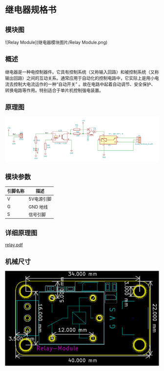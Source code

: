 # 继电器规格书

## 模块图

![Relay Module](继电器模块图片/Relay Module.png)

## 概述

​         继电器是一种电控制器件。它具有控制系统（又称输入回路）和被控制系统（又称输出回路）之间的互动关系。通常应用于自动化的控制电路中，它实际上是用小电流去控制大电流运作的一种“自动开关” 。故在电路中起着自动调节、安全保护、转换电路等作用。特别适合于单片机控制强电装置。

## 原理图

![07](继电器模块图片/07.png)

## 模块参数

| 引脚名称 | 描述       |
| -------- | ---------- |
| V        | 5V电源引脚 |
| G        | GND 地线   |
| S        | 信号引脚   |

## 详细原理图

 [relay.pdf](继电器模块图片/relay.pdf) 

## 机械尺寸

![02](继电器模块图片/02.png)